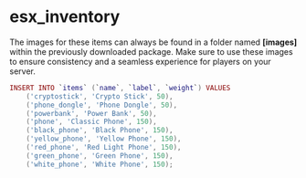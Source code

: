 # esx\_inventory

The images for these items can always be found in a folder named **\[images]** within the previously downloaded package. Make sure to use these images to ensure consistency and a seamless experience for players on your server.

```lua
INSERT INTO `items` (`name`, `label`, `weight`) VALUES
    ('cryptostick', 'Crypto Stick', 50),
    ('phone_dongle', 'Phone Dongle', 50),
    ('powerbank', 'Power Bank', 50),
    ('phone', 'Classic Phone', 150),
    ('black_phone', 'Black Phone', 150),
    ('yellow_phone', 'Yellow Phone', 150),
    ('red_phone', 'Red Light Phone', 150),
    ('green_phone', 'Green Phone', 150),
    ('white_phone', 'White Phone', 150);
```
